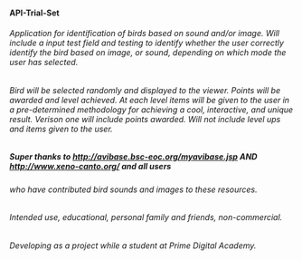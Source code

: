 #### API-Trial-Set

###### Application for identification of birds based on sound and/or image.  Will include a input test field and testing to identify whether the user correctly identify the bird based on image, or sound, depending on which mode the user has selected.

###### Bird will be selected randomly and displayed to the viewer.  Points will be awarded and level achieved.  At each level items will be given to the user in a pre-determined methodology for achieving a cool, interactive, and unique result.  Verison one will include points awarded.  Will not include level ups and items given to the user.

##### Super thanks  to http://avibase.bsc-eoc.org/myavibase.jsp  AND   http://www.xeno-canto.org/ and all users 

###### who have contributed bird sounds and images to these resources.

###### Intended use, educational, personal family and friends, non-commercial.  

###### Developing as a project while a student at Prime Digital Academy.
